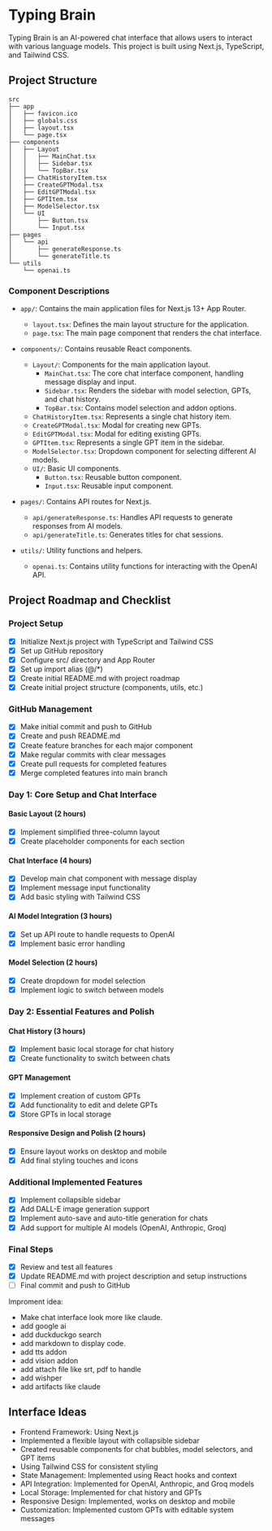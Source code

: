 # Typing Brain

Typing Brain is an AI-powered chat interface that allows users to interact with various language models. This project is built using Next.js, TypeScript, and Tailwind CSS.

## Project Structure

```
src
├── app
│   ├── favicon.ico
│   ├── globals.css
│   ├── layout.tsx
│   └── page.tsx
├── components
│   ├── Layout
│   │   ├── MainChat.tsx
│   │   ├── Sidebar.tsx
│   │   └── TopBar.tsx
│   ├── ChatHistoryItem.tsx
│   ├── CreateGPTModal.tsx
│   ├── EditGPTModal.tsx
│   ├── GPTItem.tsx
│   ├── ModelSelector.tsx
│   └── UI
│       ├── Button.tsx
│       └── Input.tsx
├── pages
│   └── api
│       ├── generateResponse.ts
│       └── generateTitle.ts
└── utils
    └── openai.ts
```

### Component Descriptions

- `app/`: Contains the main application files for Next.js 13+ App Router.
  - `layout.tsx`: Defines the main layout structure for the application.
  - `page.tsx`: The main page component that renders the chat interface.

- `components/`: Contains reusable React components.
  - `Layout/`: Components for the main application layout.
    - `MainChat.tsx`: The core chat interface component, handling message display and input.
    - `Sidebar.tsx`: Renders the sidebar with model selection, GPTs, and chat history.
    - `TopBar.tsx`: Contains model selection and addon options.
  - `ChatHistoryItem.tsx`: Represents a single chat history item.
  - `CreateGPTModal.tsx`: Modal for creating new GPTs.
  - `EditGPTModal.tsx`: Modal for editing existing GPTs.
  - `GPTItem.tsx`: Represents a single GPT item in the sidebar.
  - `ModelSelector.tsx`: Dropdown component for selecting different AI models.
  - `UI/`: Basic UI components.
    - `Button.tsx`: Reusable button component.
    - `Input.tsx`: Reusable input component.

- `pages/`: Contains API routes for Next.js.
  - `api/generateResponse.ts`: Handles API requests to generate responses from AI models.
  - `api/generateTitle.ts`: Generates titles for chat sessions.

- `utils/`: Utility functions and helpers.
  - `openai.ts`: Contains utility functions for interacting with the OpenAI API.

## Project Roadmap and Checklist

### Project Setup
- [x] Initialize Next.js project with TypeScript and Tailwind CSS
- [x] Set up GitHub repository
- [x] Configure src/ directory and App Router
- [x] Set up import alias (@/*)
- [x] Create initial README.md with project roadmap
- [x] Create initial project structure (components, utils, etc.)

### GitHub Management
- [x] Make initial commit and push to GitHub
- [x] Create and push README.md
- [x] Create feature branches for each major component
- [x] Make regular commits with clear messages
- [x] Create pull requests for completed features
- [x] Merge completed features into main branch

### Day 1: Core Setup and Chat Interface
#### Basic Layout (2 hours)
- [x] Implement simplified three-column layout
- [x] Create placeholder components for each section

#### Chat Interface (4 hours)
- [x] Develop main chat component with message display
- [x] Implement message input functionality
- [x] Add basic styling with Tailwind CSS

#### AI Model Integration (3 hours)
- [x] Set up API route to handle requests to OpenAI
- [x] Implement basic error handling

#### Model Selection (2 hours)
- [x] Create dropdown for model selection
- [x] Implement logic to switch between models

### Day 2: Essential Features and Polish
#### Chat History (3 hours)
- [x] Implement basic local storage for chat history
- [x] Create functionality to switch between chats

#### GPT Management
- [x] Implement creation of custom GPTs
- [x] Add functionality to edit and delete GPTs
- [x] Store GPTs in local storage

#### Responsive Design and Polish (2 hours)
- [x] Ensure layout works on desktop and mobile
- [x] Add final styling touches and icons

### Additional Implemented Features
- [x] Implement collapsible sidebar
- [x] Add DALL-E image generation support
- [x] Implement auto-save and auto-title generation for chats
- [x] Add support for multiple AI models (OpenAI, Anthropic, Groq)

### Final Steps
- [x] Review and test all features
- [x] Update README.md with project description and setup instructions
- [ ] Final commit and push to GitHub

Improment idea: 

- Make chat interface look more like claude.
- add google ai
- add duckduckgo search 
- add markdown to display code.
- add tts addon
- add vision addon
- add attach file like srt, pdf to handle 
- add wishper
- add artifacts like claude

## Interface Ideas

- Frontend Framework: Using Next.js
- Implemented a flexible layout with collapsible sidebar
- Created reusable components for chat bubbles, model selectors, and GPT items
- Using Tailwind CSS for consistent styling
- State Management: Implemented using React hooks and context
- API Integration: Implemented for OpenAI, Anthropic, and Groq models
- Local Storage: Implemented for chat history and GPTs
- Responsive Design: Implemented, works on desktop and mobile
- Customization: Implemented custom GPTs with editable system messages